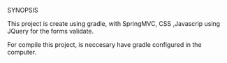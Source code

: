 SYNOPSIS

This project is create using gradle, with SpringMVC, CSS ,Javascrip using JQuery for the forms validate.

For compile this project, is neccesary have gradle configured in the computer.